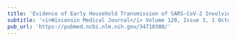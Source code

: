 ```yaml
---
title: 'Evidence of Early Household Transmission of SARS-CoV-2 Involving a School-aged Child'
subtitle: '<i>Wisconsin Medical Journal</i> Volume 120, Issue 3, 1 October 2021'
pub_url: 'https://pubmed.ncbi.nlm.nih.gov/34710308/'
---
```

